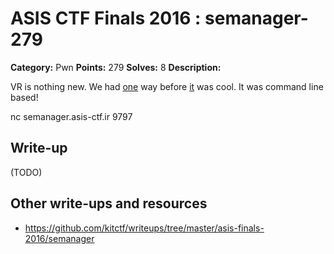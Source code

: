 # ASIS CTF Finals 2016 : semanager-279

**Category:** Pwn
**Points:** 279
**Solves:** 8
**Description:**

VR is nothing new. We had [one](semanager.txz) way before [it](target.xz) was cool. It was command line based!

nc semanager.asis-ctf.ir 9797

## Write-up

(TODO)

## Other write-ups and resources

* https://github.com/kitctf/writeups/tree/master/asis-finals-2016/semanager

